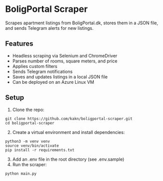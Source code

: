 # BoligPortal Scraper

Scrapes apartment listings from BoligPortal.dk, stores them in a JSON file, and sends Telegram alerts for new listings.

## Features

- Headless scraping via Selenium and ChromeDriver
- Parses number of rooms, square meters, and price
- Applies custom filters
- Sends Telegram notifications
- Saves and updates listings in a local JSON file
- Can be deployed on an Azure Linux VM

## Setup

1. Clone the repo:
```
git clone https://github.com/kakn/boligportal-scraper.git
cd boligportal-scraper
```
2. Create a virtual environment and install dependencies:
```
python3 -m venv venv
source venv/bin/activate
pip install -r requirements.txt
```
3. Add an .env file in the root directory (see .env.sample)
4. Run the scraper:
```
python main.py
```
